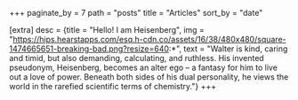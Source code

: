 +++
paginate_by = 7
path = "posts"
title = "Articles"
sort_by = "date"

[extra]
desc = {title = "Hello! I am Heisenberg", img = "https://hips.hearstapps.com/esq.h-cdn.co/assets/16/38/480x480/square-1474665651-breaking-bad.png?resize=640:*", text = "Walter is kind, caring and timid, but also demanding, calculating, and ruthless. His invented pseudonym, Heisenberg, becomes an alter ego – a fantasy for him to live out a love of power. Beneath both sides of his dual personality, he views the world in the rarefied scientific terms of chemistry."}
+++

